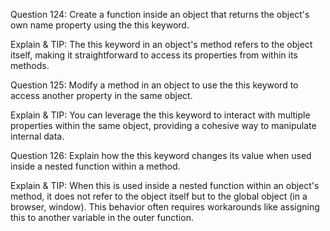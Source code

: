 Question 124: Create a function inside an object that returns the object's own name property using the this keyword.

Explain & TIP: The this keyword in an object's method refers to the object itself, making it straightforward to access its properties from within its methods.


Question 125: Modify a method in an object to use the this keyword to access another property in the same object.

Explain & TIP: You can leverage the this keyword to interact with multiple properties within the same object, providing a cohesive way to manipulate internal data.


Question 126: Explain how the this keyword changes its value when used inside a nested function within a method.

Explain & TIP: When this is used inside a nested function within an object's method, it does not refer to the object itself but to the global object (in a browser, window). This behavior often requires workarounds like assigning this to another variable in the outer function.
